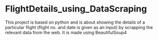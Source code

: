 # FlightDetails_using_DataScraping
This project is based on python and is about showing the details of a particular flight (flight no. and date is given as an input) by scrapping the relevant data from the web. It is made using BeautifulSoup4

